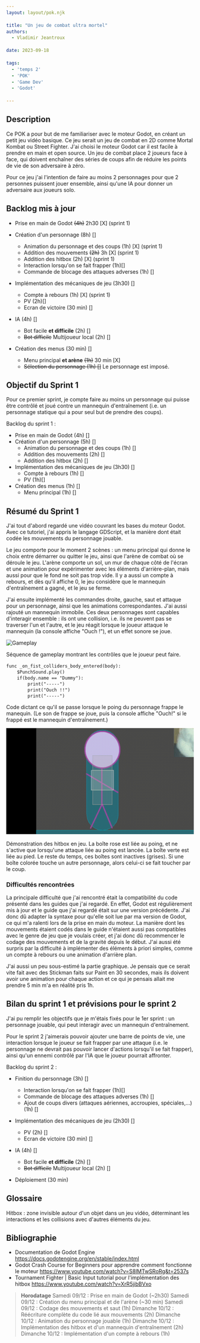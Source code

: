 ```yaml
---
layout: layout/pok.njk

title: "Un jeu de combat ultra mortel"
authors:
  - Vladimir Jeantroux

date: 2023-09-18

tags:
  - 'temps 2'
  - 'POK'
  - 'Game Dev'
  - 'Godot'

---
```


## Description

Ce POK a pour but de me familiariser avec le moteur Godot, en créant un petit jeu vidéo basique. Ce jeu serait un jeu de combat en 2D comme Mortal Kombat ou Street Fighter. J'ai choisi le moteur Godot car il est facile à prendre en main et open source. Un jeu de combat place 2 joueurs face à face, qui doivent enchaîner des séries de coups afin de réduire les points de vie de son adversaire à zéro. 

Pour ce jeu j'ai l'intention de faire au moins 2 personnages pour que 2 personnes puissent jouer ensemble, ainsi qu'une IA pour donner un adversaire aux joueurs solo. 

## Backlog mis à jour

- Prise en main de Godot ~~(4h)~~ 2h30 [X] (sprint 1)

- Création d'un personnage (8h) [] 
    - Animation du personnage et des coups (1h) [X] (sprint 1)
    - Addition des mouvements ~~(2h)~~ 3h [X] (sprint 1)
    - Addition des hitbox (2h) [X] (sprint 1)
    - Interaction lorsqu'on se fait frapper (1h)[]
    - Commande de blocage des attaques adverses (1h) []

- Implémentation des mécaniques de jeu (3h30) []
  - Compte à rebours (1h) [X] (sprint 1)
  - PV (2h)[]
  - Ecran de victoire (30 min) []

- IA (4h) []
    - Bot facile **et difficile** (2h) []
    - ~~Bot difficile~~ Multijoueur local (2h) []

- Création des menus (30 min) []
    - Menu principal **et arène** ~~(1h)~~ 30 min [X]
    - ~~Sélection du personnage (1h) []~~ Le personnage est imposé.

## Objectif du Sprint 1

Pour ce premier sprint, je compte faire au moins un personnage qui puisse être contrôlé et joué contre un mannequin d'entraînement (i.e. un personnage statique qui a pour seul but de prendre des coups).

Backlog du sprint 1 : 

- Prise en main de Godot (4h) []
- Création d'un personnage (5h) [] 
    - Animation du personnage et des coups (1h) []
    - Addition des mouvements (2h) []
    - Addition des hitbox (2h) []
- Implémentation des mécaniques de jeu (3h30) []
  - Compte à rebours (1h) []
  - PV (1h)[]
- Création des menus (1h) []
    - Menu principal (1h) []

## Résumé du Sprint 1 

J'ai tout d'abord regardé une vidéo couvrant les bases du moteur Godot. Avec ce tutoriel, j'ai appris le langage GDScript, et la manière dont était codée les mouvements du personnage jouable. 

Le jeu comporte pour le moment 2 scènes : un menu principal qui donne le choix entre démarrer ou quitter le jeu, ainsi que l'arène de combat où se déroule le jeu. L'arène comporte un sol, un mur de chaque côté de l'écran et une animation pour expérimenter avec les éléments d'arrière-plan, mais aussi pour que le fond ne soit pas trop vide. Il y a aussi un compte à rebours, et dès qu'il affiche 0, le jeu considère que le mannequin d'entraînement a gagné, et le jeu se ferme.

J'ai ensuite implémenté les commandes droite, gauche, saut et attaque pour un personnage, ainsi que les animations correspondantes. J'ai aussi rajouté un mannequin immobile. Ces deux personnages sont capables d'interagir ensemble : ils ont une collision, i.e. ils ne peuvent pas se traverser l'un et l'autre, et le jeu réagit lorsque le joueur attaque le mannequin (la console affiche "Ouch !"), et un effet sonore se joue.

![Gameplay](./Gameplay.gif)

Séquence de gameplay montrant les contrôles que le joueur peut faire.

```
func _on_fist_colliders_body_entered(body):
	$PunchSound.play()
	if(body.name == "Dummy"):
		print("-----")
		print("Ouch !!")
		print("-----")
```
Code dictant ce qu'il se passe lorsque le poing du personnage frappe le manequin. (Le son de frappe se joue, puis la console affiche "Ouch!" si le frappé est le mannequin d'entraînement.)

![Démonstration des hitbox](./Hitbox.gif)

Démonstration des hitbox en jeu. La boîte rose est liée au poing, et ne s'active que lorsqu'une attaque liée au poing est lancée. La boîte verte est liée au pied. Le reste du temps, ces boîtes sont inactives (grises). Si une boîte colorée touche un autre personnage, alors celui-ci se fait toucher par le coup. 

### Difficultés rencontrées 

La principale difficulté que j'ai rencontré était la compatibilité du code présenté dans les guides que j'ai regardé. En effet, Godot est régulièrement mis à jour et le guide que j'ai regardé était sur une version précédente. J'ai donc dû adapter la syntaxe pour qu'elle soit lue par ma version de Godot, ce qui m'a ralenti lors de la prise en main du moteur. La manière dont les mouvements étaient codés dans le guide n'étaient aussi pas compatibles avec le genre de jeu que je voulais créer, et j'ai donc dû recommencer le codage des mouvements et de la gravité depuis le début. J'ai aussi été surpris par la difficulté à implémenter des éléments à priori simples, comme un compte à rebours ou une animation d'arrière plan. 

J'ai aussi un peu sous-estimé la partie graphique. Je pensais que ce serait vite fait avec des Stickman faits sur Paint en 30 secondes, mais ils doivent avoir une animation pour chaque action et ce qui je pensais allait me prendre 5 min m'a en réalité pris 1h. 

## Bilan du sprint 1 et prévisions pour le sprint 2 

J'ai pu remplir les objectifs que je m'étais fixés pour le 1er sprint : un personnage jouable, qui peut interagir avec un mannequin d'entraînement. 

Pour le sprint 2 j'aimerais pouvoir ajouter une barre de points de vie, une interaction lorsque le joueur se fait frapper par une attaque (i.e. le personnage ne devrait pas pouvoir lancer d'actions lorsqu'il se fait frapper), ainsi qu'un ennemi contrôlé par l'IA que le joueur pourrait affronter.

Backlog du sprint 2 : 

- Finition du personnage (3h) []
    - Interaction lorsqu'on se fait frapper (1h)[]
    - Commande de blocage des attaques adverses (1h) []
    - Ajout de coups divers (attaques aériennes, accroupies, spéciales,...) (1h) []

- Implémentation des mécaniques de jeu (2h30) []
  - PV (2h) []
  - Ecran de victoire (30 min) []

- IA (4h) []
    - Bot facile **et difficile** (2h) []
    - ~~Bot difficile~~ Multijoueur local (2h) []
  
- Déploiement (30 min)

## Glossaire

Hitbox : zone invisible autour d'un objet dans un jeu vidéo, déterminant les interactions et les collisions avec d'autres éléments du jeu.

## Bibliographie

- Documentation de Godot Engine https://docs.godotengine.org/en/stable/index.html 
- Godot Crash Course for Beginners pour apprendre comment fonctionne le moteur https://www.youtube.com/watch?v=S8lMTwSRoRg&t=2537s 
- Tournament Fighter | Basic Input tutorial pour l'implémentation des hitbox https://www.youtube.com/watch?v=XrR5jibBVxo

>**Horodatage**
>Samedi 09/12 : Prise en main de Godot (~2h30)
>Samedi 09/12 : Création du menu principal et de l'arène (~30 min)
>Samedi 09/12 : Codage des mouvements et saut (1h)
>Dimanche 10/12 : Réécriture complète du code lié aux mouvements (2h)
>Dimanche 10/12 : Animation du personnage jouable (1h)
>Dimanche 10/12 : Implémentation des hitbox et d'un mannequin d'entraînement (2h)
>Dimanche 10/12 : Implémentation d'un compte à rebours (1h)